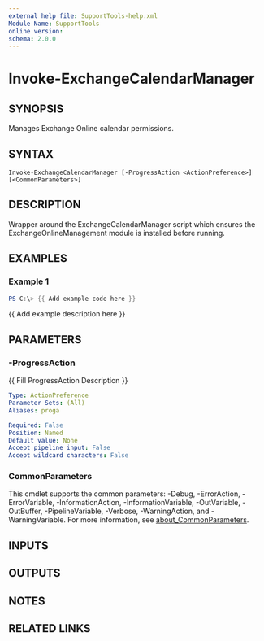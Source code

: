 ```yaml
---
external help file: SupportTools-help.xml
Module Name: SupportTools
online version:
schema: 2.0.0
---
```


# Invoke-ExchangeCalendarManager

## SYNOPSIS
Manages Exchange Online calendar permissions.

## SYNTAX

```
Invoke-ExchangeCalendarManager [-ProgressAction <ActionPreference>] [<CommonParameters>]
```

## DESCRIPTION
Wrapper around the ExchangeCalendarManager script which ensures the
ExchangeOnlineManagement module is installed before running.

## EXAMPLES

### Example 1
```powershell
PS C:\> {{ Add example code here }}
```

{{ Add example description here }}

## PARAMETERS

### -ProgressAction
{{ Fill ProgressAction Description }}

```yaml
Type: ActionPreference
Parameter Sets: (All)
Aliases: proga

Required: False
Position: Named
Default value: None
Accept pipeline input: False
Accept wildcard characters: False
```

### CommonParameters
This cmdlet supports the common parameters: -Debug, -ErrorAction, -ErrorVariable, -InformationAction, -InformationVariable, -OutVariable, -OutBuffer, -PipelineVariable, -Verbose, -WarningAction, and -WarningVariable. For more information, see [about_CommonParameters](http://go.microsoft.com/fwlink/?LinkID=113216).

## INPUTS

## OUTPUTS

## NOTES

## RELATED LINKS

